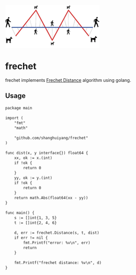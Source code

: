 <img src="frechet.jpg" width=60% height=60% />

# frechet
frechet implements [Frechet Distance](https://en.wikipedia.org/wiki/Fr%C3%A9chet_distance) algorithm using golang.

## Usage
```
package main

import (
	"fmt"
	"math"

	"github.com/shanghuiyang/frechet"
)

func dist(x, y interface{}) float64 {
	xx, ok := x.(int)
	if !ok {
		return 0
	}
	yy, ok := y.(int)
	if !ok {
		return 0
	}
	return math.Abs(float64(xx - yy))
}

func main() {
	s := []int{1, 3, 5}
	t := []int{2, 4, 6}

	d, err := frechet.Distance(s, t, dist)
	if err != nil {
		fmt.Printf("error: %v\n", err)
		return
	}

	fmt.Printf("frechet distance: %v\n", d)
}
```
